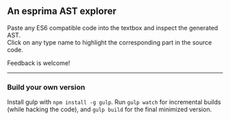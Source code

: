 ## An esprima AST explorer

Paste any ES6 compatible code into the textbox and inspect the generated AST.  
Click on any type name to highlight the corresponding part in the source code.

Feedback is welcome!


---

### Build your own version

Install gulp with `npm install -g gulp`. Run `gulp watch` for incremental builds
(while hacking the code), and `gulp build` for the final minimized version.

